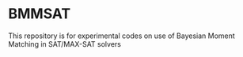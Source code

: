 # BMMSAT
This repository is for experimental codes on use of Bayesian Moment Matching in SAT/MAX-SAT solvers
